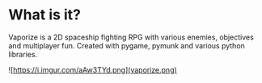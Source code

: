 # What is it?
Vaporize is a 2D spaceship fighting RPG with various enemies, objectives and multiplayer fun. Created with pygame, pymunk and various python libraries.

![https://i.imgur.com/aAw3TYd.png](vaporize.png)

